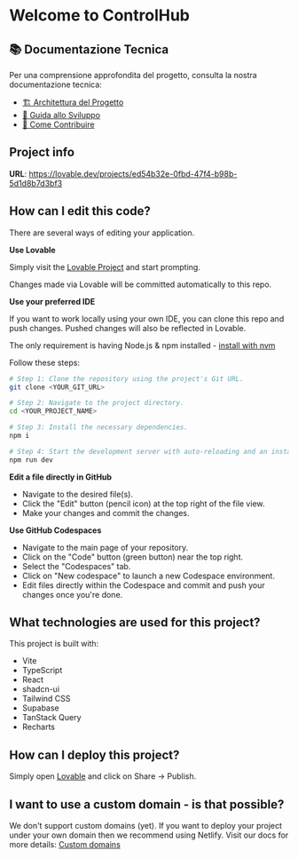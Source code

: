 
# Welcome to ControlHub

## 📚 Documentazione Tecnica

Per una comprensione approfondita del progetto, consulta la nostra documentazione tecnica:

- [🏗️ Architettura del Progetto](src/docs/technical/architecture.md)
- [🚀 Guida allo Sviluppo](src/docs/technical/development-guide.md)
- [🤝 Come Contribuire](src/docs/technical/contributing.md)

## Project info

**URL**: https://lovable.dev/projects/ed54b32e-0fbd-47f4-b98b-5d1d8b7d3bf3

## How can I edit this code?

There are several ways of editing your application.

**Use Lovable**

Simply visit the [Lovable Project](https://lovable.dev/projects/ed54b32e-0fbd-47f4-b98b-5d1d8b7d3bf3) and start prompting.

Changes made via Lovable will be committed automatically to this repo.

**Use your preferred IDE**

If you want to work locally using your own IDE, you can clone this repo and push changes. Pushed changes will also be reflected in Lovable.

The only requirement is having Node.js & npm installed - [install with nvm](https://github.com/nvm-sh/nvm#installing-and-updating)

Follow these steps:

```sh
# Step 1: Clone the repository using the project's Git URL.
git clone <YOUR_GIT_URL>

# Step 2: Navigate to the project directory.
cd <YOUR_PROJECT_NAME>

# Step 3: Install the necessary dependencies.
npm i

# Step 4: Start the development server with auto-reloading and an instant preview.
npm run dev
```

**Edit a file directly in GitHub**

- Navigate to the desired file(s).
- Click the "Edit" button (pencil icon) at the top right of the file view.
- Make your changes and commit the changes.

**Use GitHub Codespaces**

- Navigate to the main page of your repository.
- Click on the "Code" button (green button) near the top right.
- Select the "Codespaces" tab.
- Click on "New codespace" to launch a new Codespace environment.
- Edit files directly within the Codespace and commit and push your changes once you're done.

## What technologies are used for this project?

This project is built with:

- Vite
- TypeScript
- React
- shadcn-ui
- Tailwind CSS
- Supabase
- TanStack Query
- Recharts

## How can I deploy this project?

Simply open [Lovable](https://lovable.dev/projects/ed54b32e-0fbd-47f4-b98b-5d1d8b7d3bf3) and click on Share -> Publish.

## I want to use a custom domain - is that possible?

We don't support custom domains (yet). If you want to deploy your project under your own domain then we recommend using Netlify. Visit our docs for more details: [Custom domains](https://docs.lovable.dev/tips-tricks/custom-domain/)

